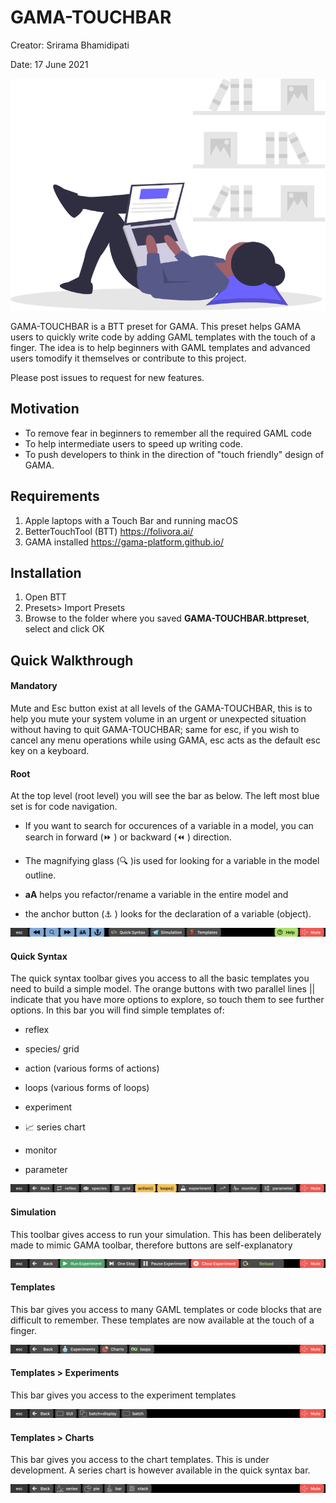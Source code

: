 # GAMA-TOUCHBAR
Creator: Srirama Bhamidipati

Date: 17 June 2021







![relaxing](relaxing.svg)







GAMA-TOUCHBAR is a BTT preset for GAMA. This preset helps GAMA users to quickly write code by adding GAML templates with the touch of a finger. The idea is to help beginners with GAML templates and advanced users tomodify it themselves or contribute  to this project. 



Please post issues to request for new features.



## Motivation 

- To remove fear in beginners to remember all the required GAML code
- To help intermediate users to speed up writing code.
- To push developers to think in the direction of "touch friendly" design of GAMA.





## Requirements

1. Apple laptops with a Touch Bar and running macOS 
2. BetterTouchTool (BTT) https://folivora.ai/ 
3. GAMA installed https://gama-platform.github.io/





## Installation 

1. Open BTT
2. Presets> Import Presets
3. Browse to the folder where you saved **GAMA-TOUCHBAR.bttpreset**, select and click OK



## Quick Walkthrough 



#### Mandatory

Mute and Esc button exist at all levels of the GAMA-TOUCHBAR, this is to help you mute your system volume in an urgent or unexpected situation without having to quit GAMA-TOUCHBAR; same for esc, if you wish to cancel any menu operations while using GAMA, esc acts as the default esc key on a keyboard. 



#### Root

At the top level (root level) you will see the bar as below. The left most blue set is for code navigation. 

- If you want to search for occurences of a variable in a model, you can search in forward (:fast_forward:  ) or backward (:rewind: ) direction. 

- The magnifying glass (:mag: )is used for looking for a variable in the model outline. 
- **aA** helps you refactor/rename a variable in the entire model and 
- the anchor button (:anchor: ) looks for the declaration of a variable (object).

![root](root.png)



#### Quick Syntax

The quick syntax toolbar gives you access to all the basic templates you need to build a simple model. The orange buttons with two parallel lines || indicate that you have more options to explore, so touch them to see further options. In this bar you will find simple templates of:

- reflex 

- species/ grid 

- action (various forms of actions)

- loops (various forms of loops)

- experiment

- :chart_with_upwards_trend: series chart

- monitor

- parameter

  

![quick](quick.png)



#### Simulation 

This toolbar gives access to run your simulation. This has been deliberately made to mimic GAMA toolbar, therefore buttons are self-explanatory 

![simulation](simulation.png)



#### Templates

This bar gives you access to many GAML templates or code blocks that are difficult to remember. These templates are now available at the touch of a finger.

![templates](templates.png)



#### Templates > Experiments

This bar gives you access to the experiment templates

![experiments](experiments.png)



#### Templates > Charts 

This bar gives you access to the chart templates. This is under development. A series chart is however available in the quick syntax bar. 

![charts](charts.png)
